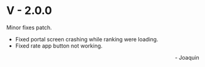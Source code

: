 # V - 2.0.0

Minor fixes patch.

 - Fixed portal screen crashing while ranking were loading.
 - Fixed rate app button not working.

 <div style="text-align: right">- Joaquin</div>
